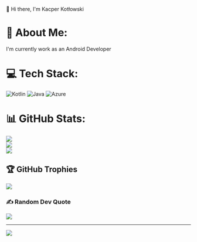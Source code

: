 👋 Hi there, I'm Kacper Kotłowski

# 💫 About Me:
I'm currently work as an Android Developer


# 💻 Tech Stack:
![Kotlin](https://img.shields.io/badge/kotlin-%237F52FF.svg?style=for-the-badge&logo=kotlin&logoColor=white) ![Java](https://img.shields.io/badge/java-%23ED8B00.svg?style=for-the-badge&logo=openjdk&logoColor=white) ![Azure](https://img.shields.io/badge/azure-%230072C6.svg?style=for-the-badge&logo=microsoftazure&logoColor=white)
# 📊 GitHub Stats:
![](https://github-readme-stats.vercel.app/api?username=NolifekNTB&theme=dark&hide_border=false&include_all_commits=true&count_private=true)<br/>
![](https://github-readme-streak-stats.herokuapp.com/?user=NolifekNTB&theme=dark&hide_border=false)<br/>
![](https://github-readme-stats.vercel.app/api/top-langs/?username=NolifekNTB&theme=dark&hide_border=false&include_all_commits=true&count_private=true&layout=compact)

## 🏆 GitHub Trophies
![](https://github-profile-trophy.vercel.app/?username=NolifekNTB&theme=radical&no-frame=false&no-bg=true&margin-w=4)

### ✍️ Random Dev Quote
![](https://quotes-github-readme.vercel.app/api?type=horizontal&theme=radical)

---
[![](https://visitcount.itsvg.in/api?id=NolifekNTB&icon=0&color=0)](https://visitcount.itsvg.in)

<!-- Proudly created with GPRM ( https://gprm.itsvg.in ) -->

